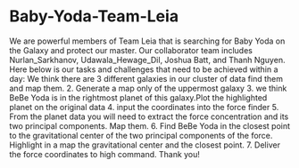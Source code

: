 # Baby-Yoda-Team-Leia
We are powerful members of Team Leia that is searching for Baby Yoda on the Galaxy and protect our master. Our collaborator team includes Nurlan_Sarkhanov, Udawala_Hewage_Dil, Joshua Batt, and Thanh Nguyen. Here below is our tasks and challenges that need to be achieved within a day:
We think there are 3 different galaxies in our cluster of data find them
and map them.
2. Generate a map only of the uppermost galaxy
3. we think BeBe Yoda is in the rightmost planet of this galaxy.Plot the
highlighted planet on the original data
4. input the coordinates into the force finder
5. From the planet data you will need to extract the force concentration
and its two principal components. Map them.
6. Find BeBe Yoda in the closest point to the gravitational center of the
two principal components of the force. Highlight in a map the
gravitational center and the closest point.
7. Deliver the force coordinates to high command. 
Thank you!
